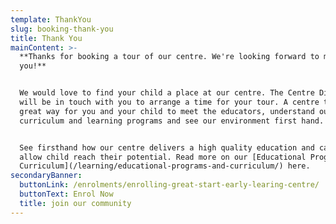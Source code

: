 ```yaml
---
template: ThankYou
slug: booking-thank-you
title: Thank You
mainContent: >-
  **Thanks for booking a tour of our centre. We're looking forward to meeting
  you!**


  We would love to find your child a place at our centre. The Centre Director
  will be in touch with you to arrange a time for your tour. A centre tour is a
  great way for you and your child to meet the educators, understand our
  curriculum and learning programs and see our environment first hand.


  See firsthand how our centre delivers a high quality education and care to
  allow child reach their potential. Read more on our [Educational Programs and
  Curriculum](/learning/educational-programs-and-curriculum/) here.
secondaryBanner:
  buttonLink: /enrolments/enrolling-great-start-early-learing-centre/
  buttonText: Enrol Now
  title: join our community
---
```


